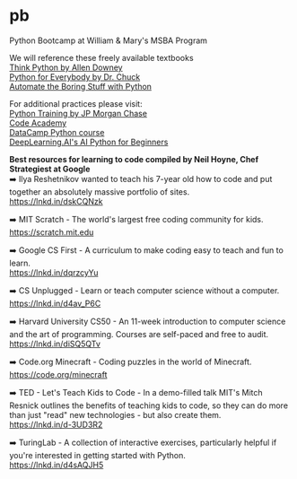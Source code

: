 # pb
Python Bootcamp at William &amp; Mary's MSBA Program

We will reference these freely available textbooks  
[Think Python by Allen Downey](https://allendowney.github.io/ThinkPython)  
[Python for Everybody by Dr. Chuck](https://books.trinket.io/pfe/index.html)  
[Automate the Boring Stuff with Python](https://edu.anarcho-copy.org/Programming%20Languages/Python/Automate%20the%20Boring%20Stuff%20with%20Python.pdf)  

For additional practices please visit:  
[Python Training by JP Morgan Chase](https://github.com/jpmorganchase/python-training)  
[Code Academy](https://www.codecademy.com/catalog/language/python)  
[DataCamp Python course](https://www.datacamp.com/groups/shared_links/fd0f98d3028d1d6d6768be44435ad0e8d0d50cfbb76b22539805e25ede3cb36e)  
[DeepLearning.AI's AI Python for Beginners](https://www.deeplearning.ai/short-courses/ai-python-for-beginners/)  

**Best resources for learning to code compiled by Neil Hoyne, Chef Strategiest at Google**  
➡️ Ilya Reshetnikov wanted to teach his 7-year old how to code and put together an absolutely massive portfolio of sites.  
https://lnkd.in/dskCQNzk  

➡️ MIT Scratch - The world's largest free coding community for kids.  
https://scratch.mit.edu  

➡️ Google CS First - A curriculum to make coding easy to teach and fun to learn.  
https://lnkd.in/dqrzcyYu  

➡️ CS Unplugged - Learn or teach computer science without a computer.  
https://lnkd.in/d4av_P6C  

➡️ Harvard University CS50 - An 11-week introduction to computer science and the art of programming. Courses are self-paced and free to audit.  
https://lnkd.in/diSQ5QTv  

➡️ Code.org Minecraft - Coding puzzles in the world of Minecraft.  
https://code.org/minecraft  

➡️ TED - Let's Teach Kids to Code - In a demo-filled talk MIT's Mitch Resnick outlines the benefits of teaching kids to code, so they can do more than just "read" new technologies - but also create them.  
https://lnkd.in/d-3UD3R2  

➡️ TuringLab - A collection of interactive exercises, particularly helpful if you're interested in getting started with Python.  
https://lnkd.in/d4sAQJH5  
